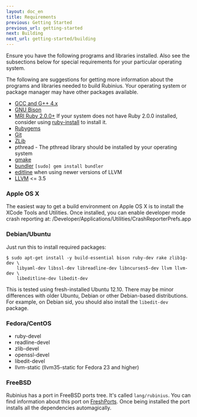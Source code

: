 ```yaml
---
layout: doc_en
title: Requirements
previous: Getting Started
previous_url: getting-started
next: Building
next_url: getting-started/building
---
```


Ensure you have the following programs and libraries installed. Also see the
subsections below for special requirements for your particular operating
system.

The following are suggestions for getting more information about the programs
and libraries needed to build Rubinius. Your operating system or package
manager may have other packages available.

  * [GCC and G++ 4.x](https://gcc.gnu.org/)
  * [GNU Bison](https://www.gnu.org/software/bison/)
  * [MRI Ruby 2.0.0+](https://www.ruby-lang.org/) If your system does not have
    Ruby 2.0.0 installed, consider using
    [ruby-install](https://github.com/postmodern/ruby-install) to install it.
  * [Rubygems](https://rubygems.org/)
  * [Git](https://git-scm.com/)
  * [ZLib](http://www.zlib.net/)
  * pthread - The pthread library should be installed by your operating system
  * [gmake](https://savannah.gnu.org/projects/make/)
  * [bundler](http://bundler.io/) `[sudo] gem install bundler`
  * [editline](http://thrysoee.dk/editline/) when using newer versions of LLVM
  * [LLVM](http://llvm.org/) <= 3.5

### Apple OS X

The easiest way to get a build environment on Apple OS X is to install the
XCode Tools and Utilities. Once installed, you can enable developer mode crash
reporting at: /Developer/Applications/Utilities/CrashReporterPrefs.app


### Debian/Ubuntu

Just run this to install required packages:

    $ sudo apt-get install -y build-essential bison ruby-dev rake zlib1g-dev \
        libyaml-dev libssl-dev libreadline-dev libncurses5-dev llvm llvm-dev \
        libeditline-dev libedit-dev

This is tested using fresh-installed Ubuntu 12.10. There may be minor differences with older
Ubuntu, Debian or other Debian-based distributions. For example, on Debian sid, you
should also install the `libedit-dev` package.

### Fedora/CentOS

  * ruby-devel
  * readline-devel
  * zlib-devel
  * openssl-devel
  * libedit-devel
  * llvm-static (llvm35-static for Fedora 23 and higher)

### FreeBSD

Rubinius has a port in FreeBSD ports tree. It's called `lang/rubinius`. You
can find information about this port on [FreshPorts](https://www.freshports.org/lang/rubinius/). Once being
installed the port installs all the dependencies automagically.
